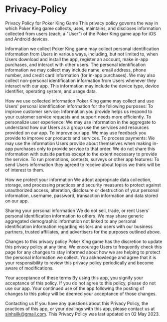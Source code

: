 # Privacy-Policy
Privacy Policy for Poker King Game
This privacy policy governs the way in which Poker King game collects, uses, maintains, and discloses information collected from users (each, a "User") of the Poker King game app for iOS and Android devices.

Information we collect
Poker King game may collect personal identification information from Users in various ways, including, but not limited to, when Users download and install the app, register an account, make in-app purchases, and interact with other users. The personal identification information we may collect may include name, email address, phone number, and credit card information (for in-app purchases).
We may also collect non-personal identification information from Users whenever they interact with our app. This information may include the device type, device identifier, operating system, and usage data.

How we use collected information
Poker King game may collect and use Users' personal identification information for the following purposes:
To improve customer service: Information you provide helps us respond to your customer service requests and support needs more efficiently.
To personalize user experience: We may use information in the aggregate to understand how our Users as a group use the services and resources provided on our app.
To improve our app: We may use feedback you provide to improve our products and services.
To process payments: We may use the information Users provide about themselves when making in-app purchases only to provide service to that order. We do not share this information with outside parties except to the extent necessary to provide the service.
To run promotions, contests, surveys or other app features: To send Users information they agreed to receive about topics we think will be of interest to them.

How we protect your information
We adopt appropriate data collection, storage, and processing practices and security measures to protect against unauthorized access, alteration, disclosure or destruction of your personal information, username, password, transaction information and data stored on our app.

Sharing your personal information
We do not sell, trade, or rent Users' personal identification information to others. We may share generic aggregated demographic information not linked to any personal identification information regarding visitors and users with our business partners, trusted affiliates, and advertisers for the purposes outlined above.

Changes to this privacy policy
Poker King game has the discretion to update this privacy policy at any time. We encourage Users to frequently check this page for any changes to stay informed about how we are helping to protect the personal information we collect. You acknowledge and agree that it is your responsibility to review this privacy policy periodically and become aware of modifications.

Your acceptance of these terms
By using this app, you signify your acceptance of this policy. If you do not agree to this policy, please do not use our app. Your continued use of the app following the posting of changes to this policy will be deemed your acceptance of those changes.

Contacting us
If you have any questions about this Privacy Policy, the practices of this app, or your dealings with this app, please contact us at sinhsilk@gmail.com.
This Privacy Policy was last updated on 02 May 2023.

